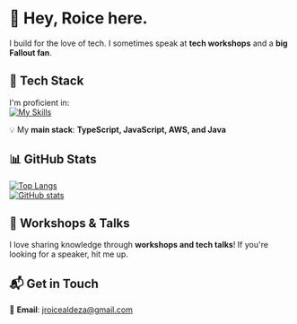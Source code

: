 # 👋 Hey, Roice here.  

I build for the love of tech. I sometimes speak at **tech workshops** and a **big Fallout fan**.  

## 🚀 Tech Stack  
I'm proficient in:  
[![My Skills](https://skillicons.dev/icons?i=typescript,javascript,java,react,nextjs,aws,fastify,express,nodejs,firebase,mysql,postgresql,spring,maven,html,css,bootstrap,tailwind&perline=6)](https://skillicons.dev)  

💡 My **main stack**: **TypeScript, JavaScript, AWS, and Java**  

## 📊 GitHub Stats  
[![Top Langs](https://github-readme-stats-git-masterrstaa-rickstaa.vercel.app/api/top-langs/?username=roiceee&layout=compact&theme=radical)](https://github.com/anuraghazra/github-readme-stats)  
[![GitHub stats](https://github-readme-stats-git-masterrstaa-rickstaa.vercel.app/api?username=roiceee&theme=radical)](https://github.com/anuraghazra/github-readme-stats)  

## 🎤 Workshops & Talks  
I love sharing knowledge through **workshops and tech talks**! If you're looking for a speaker, hit me up.  

## 📬 Get in Touch  
📧 **Email**: jroicealdeza@gmail.com  
